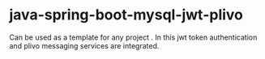 # java-spring-boot-mysql-jwt-plivo
Can be used as a template for any project . In this jwt token authentication and plivo messaging services are integrated.
